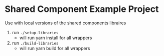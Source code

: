 # Shared Component Example Project

Use with local versions of the shared components libraires

1. run `./setup-libraries`
   - will run yarn install for all wrappers
2. run `./build-libraries`
   - will run yarn build for all wrappers
